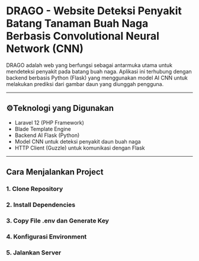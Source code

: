 # DRAGO - Website Deteksi Penyakit Batang Tanaman Buah Naga Berbasis Convolutional Neural Network (CNN)

DRAGO adalah web yang berfungsi sebagai antarmuka utama untuk mendeteksi penyakit pada batang buah naga. Aplikasi ini terhubung dengan backend berbasis Python (Flask) yang menggunakan model AI CNN untuk melakukan prediksi dari gambar daun yang diunggah pengguna.

---

## ⚙Teknologi yang Digunakan

- Laravel 12 (PHP Framework)
- Blade Template Engine
- Backend AI Flask (Python)
- Model CNN untuk deteksi penyakit daun buah naga
- HTTP Client (Guzzle) untuk komunikasi dengan Flask

---

## Cara Menjalankan Project

### 1. Clone Repository
### 2. Install Dependencies
### 3. Copy File .env dan Generate Key
### 4. Konfigurasi Environment
### 5. Jalankan Server
